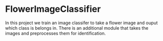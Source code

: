 # FlowerImageClassifier
In this project we train an image classifer to take a flower image and ouput which class is belongs in. 
There is an additional module that takes the images and preprocesses them for identification. 

